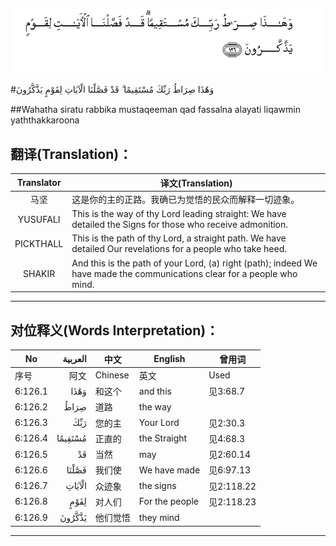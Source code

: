 ![006:126](images/006_126.gif)

#وَهَٰذَا صِرَاطُ رَبِّكَ مُسْتَقِيمًا ۗ قَدْ فَصَّلْنَا الْآيَاتِ لِقَوْمٍ يَذَّكَّرُونَ

##Wahatha siratu rabbika mustaqeeman qad fassalna alayati liqawmin yaththakkaroona 

## 翻译(Translation)：

| Translator | 译文(Translation)                                            |
| :--------: | ------------------------------------------------------------ |
|    马坚    | 这是你的主的正路。我确已为觉悟的民众而解释一切迹象。         |
|  YUSUFALI  | This is the way of thy Lord leading straight: We have detailed the Signs for those who receive admonition. |
| PICKTHALL  | This is the path of thy Lord, a straight path. We have detailed Our revelations for a people who take heed. |
|   SHAKIR   | And this is the path of your Lord, (a) right (path); indeed We have made the communications clear for a people who mind. |

---

## 对位释义(Words Interpretation)：

| No   | العربية | 中文    | English | 曾用词 |
| ---- | ------: | ------- | ------- | ------ |
| 序号 |    阿文 | Chinese | 英文    | Used   |
| 6:126.1 | وَهَٰذَا    | 和这个   | and this       | 见3:68.7   |
| 6:126.2 | صِرَاطُ    | 道路     | the way        |            |
| 6:126.3 | رَبِّكَ     | 您的主   | Your Lord      | 见2:30.3   |
| 6:126.4 | مُسْتَقِيمًا | 正直的   | the Straight   | 见4:68.3   |
| 6:126.5 | قَدْ      | 当然     | may            | 见2:60.14  |
| 6:126.6 | فَصَّلْنَا   | 我们使   | We have made   | 见6:97.13  |
| 6:126.7 | الْآيَاتِ  | 众迹象   | the signs      | 见2:118.22 |
| 6:126.8 | لِقَوْمٍ    | 对人们   | For the people | 见2:118.23 |
| 6:126.9 | يَذَّكَّرُونَ  | 他们觉悟 | they mind      |            |

---
